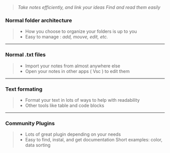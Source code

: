 > _Take notes efficiently, and link your ideas 
> Find and read them easily_
### Normal folder architecture 
> - How you choose to organize your folders is up to you
> - Easy to manage : _add, mouve, edit, etc._
---

### Normal .txt files
> - Import your notes from almost anywhere else
> - Open your notes in other apps ( Vsc ) to edit them
---

### Text formating
> - Format your text in lots of ways to help with readability
> - Other tools like table and code blocks
---

### Community Plugins
> - Lots of great plugin depending on your needs
> - Easy to find, instal, and get documentation
> Short examples: color, data sorting